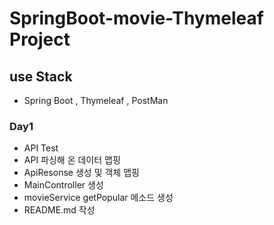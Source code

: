 # SpringBoot-movie-Thymeleaf Project

## use Stack 
- Spring Boot , Thymeleaf , PostMan 

### Day1

- API Test
- API 파싱해 온 데이터 맵핑
- ApiResonse 생성 및 객체 맵핑
- MainController 생성
- movieService getPopular 메소드 생성
- README.md 작성